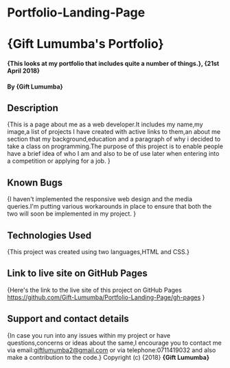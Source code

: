 # Portfolio-Landing-Page
# {Gift Lumumba's Portfolio}
#### {This looks at my portfolio that includes quite a number of things.}, {21st April 2018}
#### By **{Gift Lumumba}**
## Description
{This is a page about me as a web developer.It includes my name,my image,a list of projects I have created with active links to them,an about me section that my background,education and a paragraph of why i decided to take a class on programming.The purpose of this project is to enable people have a brief idea of who I am and also to be of use later when entering into a competition or applying for a job. }
## Known Bugs
{I haven't implemented the responsive web design and the media queries.I'm putting various workarounds in place to ensure that both the two will soon be implemented in my project. }
## Technologies Used
{This project was created using two languages,HTML and CSS.}
## Link to live site on GitHub Pages
{Here's the link to the live site of this project on GitHub Pages https://github.com/Gift-Lumumba/Portfolio-Landing-Page/gh-pages  }
## Support and contact details
{In case you run into any issues within my project or have questions,concerns or ideas about the same,I encourage you to contact me via email:giftlumumba2@gmail.com or via telephone:0711419032 and also make a contribution to the code.}
Copyright (c) {2018} **{Gift Lumumba}**
  
